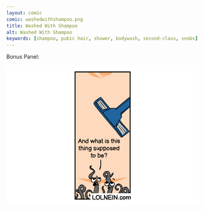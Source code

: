 ```yaml
---
layout: comic
comic: washedwithshampoo.png
title: Washed With Shampoo
alt: Washed With Shampoo
keywords: [shampoo, pubic hair, shower, bodywash, second-class, snobs]
---
```


Bonus Panel:

![Washed With Shampoo Bonus Panel](/images/washedwithshampoo_bonus.png)

